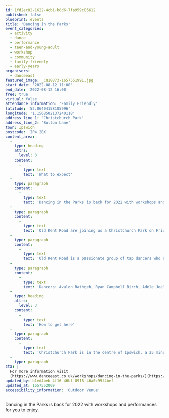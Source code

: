 ```yaml
---
id: 1fd2ec82-1622-4cb1-b8d6-7fa959c05612
published: false
blueprint: events
title: 'Dancing in the Parks'
event_categories:
  - activity
  - dance
  - performance
  - teen-and-young-adult
  - workshop
  - community
  - family-friendly
  - early-years
organisers:
  - danceeast
featured_image: _CQ18873-1657551991.jpg
start_date: '2022-08-12 11:00'
end_date: '2022-08-12 16:00'
free: true
virtual: false
attendance_information: 'Family Friendly'
latitude: '52.06404158105996'
longitude: '1.1568502137240118'
address_line_1: 'Christchurch Park'
address_line_2: 'Bolton Lane'
town: Ipswich
postcode: 'IP4 2BX'
content_area:
  -
    type: heading
    attrs:
      level: 3
    content:
      -
        type: text
        text: 'What to expect'
  -
    type: paragraph
    content:
      -
        type: text
        text: 'Dancing in the Parks is back for 2022 with workshops and performances for you to enjoy. Come and join us at a park near you for this FREE event!'
  -
    type: paragraph
    content:
      -
        type: text
        text: 'Old Kent Road are joining us a Christchurch Park on Friday 12 August.'
  -
    type: paragraph
    content:
      -
        type: text
        text: 'Old Kent Road is a passionate group of tap dancers who are raising the bar in the UK tap dance scene. Bringing their expertise to the British public and sharing the wonder of the art form, they work together to develop distinctive choreography and pay homage to history and jazz culture along the way. This edgy and high energy performance will leave you feeling fantastic! The company will take you through traditional choreography repertoire and expose new concepts within tap dance. Listen out for a range of music from Jazz by Tommy Dorsey where they will perform Harold Cromers legendary piece ‘Opus 1’ to feel good music from Jurassic 5. This set is sure to put a spring in your step.'
  -
    type: paragraph
    content:
      -
        type: text
        text: 'Dancers: Avalon Rathgeb, Ryan Campbell Birch, Adele Joel'
  -
    type: heading
    attrs:
      level: 3
    content:
      -
        type: text
        text: 'How to get here'
  -
    type: paragraph
    content:
      -
        type: text
        text: 'Christchurch Park is in the centre of Ipswich, a 25 minute walk from Ipswich Station or just 5 minutes from Tower Ramparts Bus Station.'
  -
    type: paragraph
cta: |-
  For more information visit 
  [https://www.danceeast.co.uk/workshops/dancing-in-the-parks/](https://www.danceeast.co.uk/workshops/dancing-in-the-parks/)
updated_by: b1ed4beb-4f16-46bf-8918-46a0c99f4bef
updated_at: 1657552009
accessibility_information: 'Outdoor Venue'
---
```

Dancing in the Parks is back for 2022 with workshops and performances for you to enjoy.